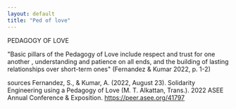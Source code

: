 ```yaml
---
layout: default
title: "Ped of love"
---
```


PEDAGOGY OF LOVE

"Basic pillars of the Pedagogy of Love include respect and trust
for one another , understanding and patience on all ends, and the building of lasting relationships  over short-term ones" (Fernandez & Kumar 2022, p. 1-2) 


sources 
Fernandez, S., & Kumar, A. (2022, August 23). Solidarity Engineering using a Pedagogy of Love (M. T. Alkattan, Trans.). 2022 ASEE Annual Conference & Exposition. https://peer.asee.org/41797
